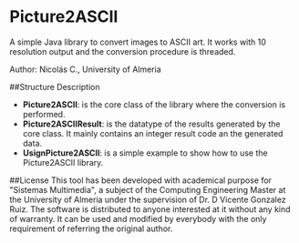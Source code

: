# Picture2ASCII
A simple Java library to convert images to ASCII art. It works with 10 resolution output and the conversion procedure is threaded.

Author: Nicolás C., University of Almeria

##Structure Description

- **Picture2ASCII**: is the core class of the library where the conversion is performed.
- **Picture2ASCIIResult**: is the datatype of the results generated by the core class. It mainly contains an integer result code an the generated data.
- **UsignPicture2ASCII**: is a simple example to show how to use the Picture2ASCII library. 

##License
This tool has been developed with academical purpose for "Sistemas Multimedia", a subject of the Computing Engineering Master at the University of Almeria under the supervision of Dr. D Vicente Gonzalez Ruiz.	The software is distributed to anyone interested at it without any kind of warranty. It can be used and modified by everybody with the only requirement of referring the original author. 
